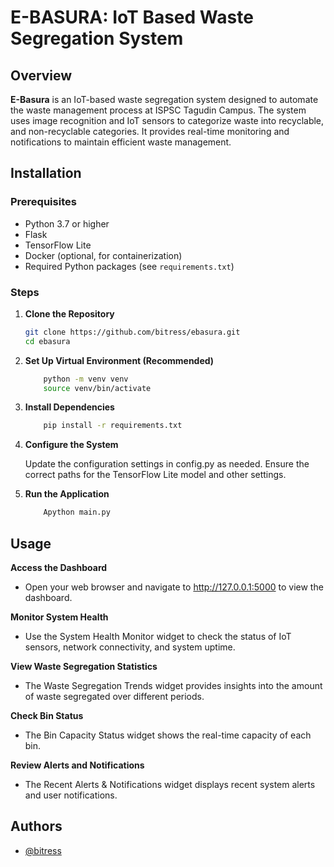 
# E-BASURA: IoT Based Waste Segregation System
## Overview

**E-Basura** is an IoT-based waste segregation system designed to automate the waste management process at ISPSC Tagudin Campus. The system uses image recognition and IoT sensors to categorize waste into recyclable, and non-recyclable categories. It provides real-time monitoring and notifications to maintain efficient waste management.


## Installation

### Prerequisites

- Python 3.7 or higher
- Flask
- TensorFlow Lite
- Docker (optional, for containerization)
- Required Python packages (see `requirements.txt`)

### Steps

1. **Clone the Repository**

   ```bash
   git clone https://github.com/bitress/ebasura.git
   cd ebasura

2. **Set Up Virtual Environment (Recommended)**

    ```bash
        python -m venv venv
        source venv/bin/activate

3. **Install Dependencies** 
    ```bash
        pip install -r requirements.txt

4. **Configure the System**
    
    Update the configuration settings in config.py as needed. Ensure the correct paths for the TensorFlow Lite model and other settings.



5. **Run the Application**
    ```bash
        Apython main.py

## Usage
**Access the Dashboard**
- Open your web browser and navigate to http://127.0.0.1:5000 to view the dashboard.

**Monitor System Health**
- Use the System Health Monitor widget to check the status of IoT sensors, network connectivity, and system uptime.

**View Waste Segregation Statistics**
- The Waste Segregation Trends widget provides insights into the amount of waste segregated over different periods.

**Check Bin Status**
- The Bin Capacity Status widget shows the real-time capacity of each bin.

**Review Alerts and Notifications**
- The Recent Alerts & Notifications widget displays recent system alerts and user notifications.



## Authors

- [@bitress](https://www.github.com/bitress)

